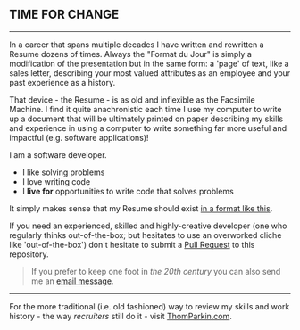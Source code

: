 ## TIME FOR CHANGE
***

In a career that spans multiple decades I have written and rewritten a Resume dozens of times.  Always the "Format du Jour" is simply a modification of the presentation but in the same form: a 'page' of text, like a sales letter, describing your most valued attributes as an employee and your past experience as a history.

That device - the Resume - is as old and inflexible as the Facsimile Machine.  I find it quite anachronistic each time I use my computer to write up a document that will be ultimately printed on paper describing my skills and experience in using a computer to write something far more useful and impactful (e.g. software applications)!

I am a software developer.  

 * I like solving problems
 * I love writing code
 * I __live for__ opportunities to write code that solves problems

It simply makes sense that my Resume should exist [in a format like this](ABOUTME.md).

If you need an experienced, skilled and highly-creative developer (one who regularly thinks out-of-the-box; but hesitates to use an overworked cliche like 'out-of-the-box') don't hesitate to submit a [Pull Request](https://github.com/ParkinT/HireMe/pulls) to this repository.

>If you prefer to keep one foot in _the 20th century_ you can also send me an [email message](mailt:parkin_thom@hotmail.com).

***

For the more traditional (i.e. old fashioned) way to review my skills and work history - the way _recruiters_ still do it - visit [ThomParkin.com](http://thomparkin.com).
